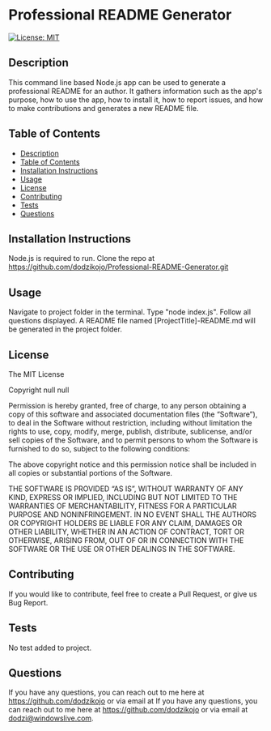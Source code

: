 
# Professional README Generator

[![License: MIT](https://img.shields.io/badge/License-MIT-yellow.svg)](https://opensource.org/licenses/MIT)

## Description
This command line based Node.js app can be used to generate a professional README for an author. It gathers information such as the app's purpose, how to use the app, how to install it, how to report issues, and how to make contributions and generates a new README file.

## Table of Contents
- [Description](#description)
- [Table of Contents](#table-of-contents)
- [Installation Instructions](#installation-instructions)
- [Usage](#usage)
- [License](#license)
- [Contributing](#contributing)
- [Tests](#tests)
- [Questions](#questions)

## Installation Instructions
Node.js is required to run. Clone the repo at https://github.com/dodzikojo/Professional-README-Generator.git

## Usage
Navigate to project folder in the terminal. Type "node index.js". Follow all questions displayed. A README file named [ProjectTitle]-README.md will be generated in the project folder.

## License
The MIT License


Copyright null null

Permission is hereby granted, free of charge, to any person obtaining a copy of this software and associated documentation files (the “Software”), to deal in the Software without restriction, including without limitation the rights to use, copy, modify, merge, publish, distribute, sublicense, and/or sell copies of the Software, and to permit persons to whom the Software is furnished to do so, subject to the following conditions:

The above copyright notice and this permission notice shall be included in all copies or substantial portions of the Software.

THE SOFTWARE IS PROVIDED “AS IS”, WITHOUT WARRANTY OF ANY KIND, EXPRESS OR IMPLIED, INCLUDING BUT NOT LIMITED TO THE WARRANTIES OF MERCHANTABILITY, FITNESS FOR A PARTICULAR PURPOSE AND NONINFRINGEMENT. IN NO EVENT SHALL THE AUTHORS OR COPYRIGHT HOLDERS BE LIABLE FOR ANY CLAIM, DAMAGES OR OTHER LIABILITY, WHETHER IN AN ACTION OF CONTRACT, TORT OR OTHERWISE, ARISING FROM, OUT OF OR IN CONNECTION WITH THE SOFTWARE OR THE USE OR OTHER DEALINGS IN THE SOFTWARE.
            

## Contributing
If you would like to contribute, feel free to create a Pull Request, or give us Bug Report.

## Tests
No test added to project.

## Questions
If you have any questions, you can reach out to me here at https://github.com/dodzikojo or via email at If you have any questions, you can reach out to me here at https://github.com/dodzikojo or via email at dodzi@windowslive.com.  
